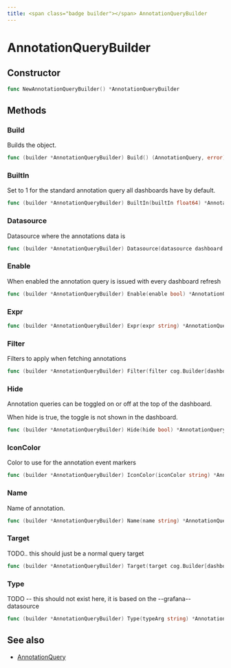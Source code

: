 ```yaml
---
title: <span class="badge builder"></span> AnnotationQueryBuilder
---
```

# <span class="badge builder"></span> AnnotationQueryBuilder

## Constructor

```go
func NewAnnotationQueryBuilder() *AnnotationQueryBuilder
```
## Methods

### <span class="badge object-method"></span> Build

Builds the object.

```go
func (builder *AnnotationQueryBuilder) Build() (AnnotationQuery, error)
```

### <span class="badge object-method"></span> BuiltIn

Set to 1 for the standard annotation query all dashboards have by default.

```go
func (builder *AnnotationQueryBuilder) BuiltIn(builtIn float64) *AnnotationQueryBuilder
```

### <span class="badge object-method"></span> Datasource

Datasource where the annotations data is

```go
func (builder *AnnotationQueryBuilder) Datasource(datasource dashboard.DataSourceRef) *AnnotationQueryBuilder
```

### <span class="badge object-method"></span> Enable

When enabled the annotation query is issued with every dashboard refresh

```go
func (builder *AnnotationQueryBuilder) Enable(enable bool) *AnnotationQueryBuilder
```

### <span class="badge object-method"></span> Expr

```go
func (builder *AnnotationQueryBuilder) Expr(expr string) *AnnotationQueryBuilder
```

### <span class="badge object-method"></span> Filter

Filters to apply when fetching annotations

```go
func (builder *AnnotationQueryBuilder) Filter(filter cog.Builder[dashboard.AnnotationPanelFilter]) *AnnotationQueryBuilder
```

### <span class="badge object-method"></span> Hide

Annotation queries can be toggled on or off at the top of the dashboard.

When hide is true, the toggle is not shown in the dashboard.

```go
func (builder *AnnotationQueryBuilder) Hide(hide bool) *AnnotationQueryBuilder
```

### <span class="badge object-method"></span> IconColor

Color to use for the annotation event markers

```go
func (builder *AnnotationQueryBuilder) IconColor(iconColor string) *AnnotationQueryBuilder
```

### <span class="badge object-method"></span> Name

Name of annotation.

```go
func (builder *AnnotationQueryBuilder) Name(name string) *AnnotationQueryBuilder
```

### <span class="badge object-method"></span> Target

TODO.. this should just be a normal query target

```go
func (builder *AnnotationQueryBuilder) Target(target cog.Builder[dashboard.AnnotationTarget]) *AnnotationQueryBuilder
```

### <span class="badge object-method"></span> Type

TODO -- this should not exist here, it is based on the --grafana-- datasource

```go
func (builder *AnnotationQueryBuilder) Type(typeArg string) *AnnotationQueryBuilder
```

## See also

 * <span class="badge object-type-struct"></span> [AnnotationQuery](./object-AnnotationQuery.md)

